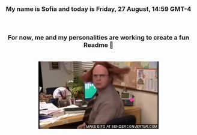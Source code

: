 


<div align="center">
<h3 >My name is Sofia and today is Friday, 27 August, 14:59 GMT-4</h3><br>
<h3 >For now, me and my personalities are working to create a fun Readme 👋
</h3><br>
<img src='img/dwight.gif' alt='working...'/>
</div>
